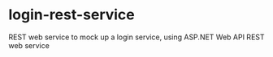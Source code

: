 # login-rest-service
REST web service to mock up a login service, using ASP.NET Web API REST web service
